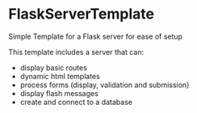 # FlaskServerTemplate
Simple Template for a Flask server for ease of setup


This template includes a server that can:
 - display basic routes
 - dynamic html templates
 - process forms (display, validation and submission)
 - display flash messages
 - create and connect to a database
